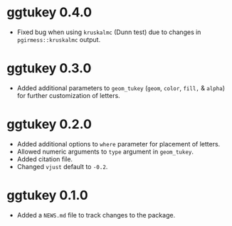 # ggtukey 0.4.0

* Fixed bug when using `kruskalmc` (Dunn test) due to changes in `pgirmess::kruskalmc` output.

# ggtukey 0.3.0

* Added additional parameters to `geom_tukey` (`geom`, `color`, `fill,` & `alpha`) for further customization of letters.

# ggtukey 0.2.0

* Added additional options to `where` parameter for placement of letters.
* Allowed numeric arguments to `type` argument in `geom_tukey`.
* Added citation file.
* Changed `vjust` default to `-0.2`.

# ggtukey 0.1.0

* Added a `NEWS.md` file to track changes to the package.
